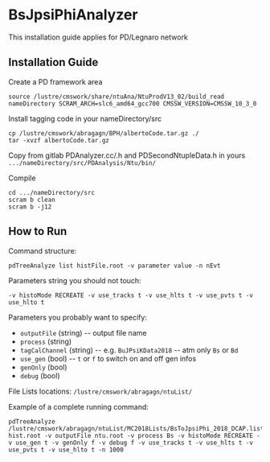 # BsJpsiPhiAnalyzer
This installation guide applies for PD/Legnaro network

## Installation Guide

Create a PD framework area
```
source /lustre/cmswork/share/ntuAna/NtuProdV13_02/build_read nameDirectory SCRAM_ARCH=slc6_amd64_gcc700 CMSSW_VERSION=CMSSW_10_3_0
```

Install tagging code in your nameDirectory/src
```
cp /lustre/cmswork/abragagn/BPH/albertoCode.tar.gz ./
tar -xvzf albertoCode.tar.gz
```
Copy from gitlab PDAnalyzer.cc/.h  and PDSecondNtupleData.h in yours 
`.../nameDirectory/src/PDAnalysis/Ntu/bin/`

Compile 
```
cd .../nameDirectory/src
scram b clean
scram b -j12
```

## How to Run
Command structure:
```
pdTreeAnalyze list histFile.root -v parameter value -n nEvt
```
Parameters string you should not touch:
```
-v histoMode RECREATE -v use_tracks t -v use_hlts t -v use_pvts t -v use_hlto t
```
Parameters you probably want to specify:
 - `outputFile` (string)
 -- output file name
 - `process` (string)
 - `tagCalChannel` (string)
 -- e.g. `BuJPsiKData2018`
 -- atm only `Bs` or `Bd`
 - `use_gen` (bool)
 -- `t` or `f` to switch on and off gen infos
 - `genOnly` (bool)
 - `debug` (bool)

File Lists locations:
`/lustre/cmswork/abragagn/ntuList/`

Example of a complete running command:
```
pdTreeAnalyze /lustre/cmswork/abragagn/ntuList/MC2018Lists/BsToJpsiPhi_2018_DCAP.list hist.root -v outputFile ntu.root -v process Bs -v histoMode RECREATE -v use_gen t -v genOnly f -v debug f -v use_tracks t -v use_hlts t -v use_pvts t -v use_hlto t -n 1000
```

